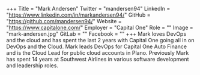 +++
Title = "Mark Andersen"
Twitter = "mandersen94"
LinkedIn = "https://www.linkedin.com/in/markandersen94/"
GitHub = "https://github.com/mandersen94/"
Website = "https://www.capitalone.com/"
Employer = "Capital One"
Role = ""
Image = "mark-andersen.jpg"
GitLab = ""
Facebook = ""
+++
Mark loves DevOps and the cloud and has spent the last 2 years with Capital One going all in on DevOps and the Cloud. Mark leads DevOps for Capital One Auto Finance and is the Cloud Lead for public cloud accounts in Plano. Previously Mark has spent 14 years at Southwest Airlines in various software development and leadership roles.